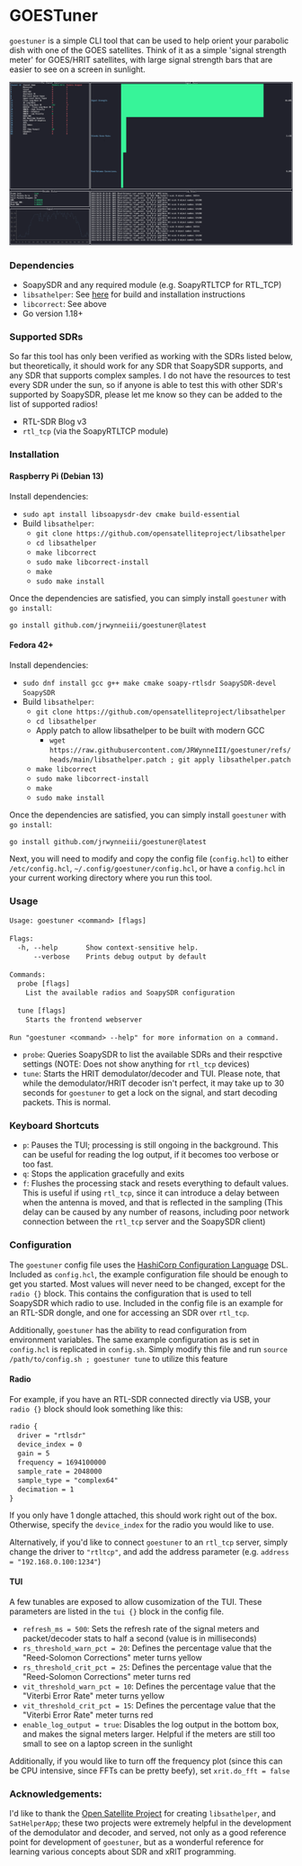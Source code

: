 # GOESTuner

`goestuner` is a simple CLI tool that can be used to help orient your parabolic dish with one of the GOES satellites. Think of it as a simple 'signal strength meter' for GOES/HRIT satellites, with large signal strength bars that are easier to see on a screen in sunlight. 

![Screenshot of goestuner running](docs/tui.png)

### Dependencies
* SoapySDR and any required module (e.g. SoapyRTLTCP for RTL_TCP)
* `libsathelper`: See [here](https://github.com/opensatelliteproject/libsathelper/blob/master/README.md) for build and installation instructions
* `libcorrect`: See above
* Go version 1.18+

### Supported SDRs

So far this tool has only been verified as working with the SDRs listed below, but theoretically, it should work for any SDR that SoapySDR supports, and any SDR that supports complex samples. I do not have the resources to test every SDR under the sun, so if anyone is able to test this with other SDR's supported by SoapySDR, please let me know so they can be added to the list of supported radios!

* RTL-SDR Blog v3
* `rtl_tcp` (via the SoapyRTLTCP module)

### Installation

#### Raspberry Pi (Debian 13)

Install dependencies:
* `sudo apt install libsoapysdr-dev cmake build-essential`
* Build `libsathelper`:
  * `git clone https://github.com/opensatelliteproject/libsathelper`
  * `cd libsathelper`
  * `make libcorrect`
  * `sudo make libcorrect-install`
  * `make`
  * `sudo make install`

Once the dependencies are satisfied, you can simply install `goestuner` with `go install`:
```
go install github.com/jrwynneiii/goestuner@latest
```

#### Fedora 42+
Install dependencies:
* `sudo dnf install gcc g++ make cmake soapy-rtlsdr SoapySDR-devel SoapySDR `
* Build `libsathelper`:
  * `git clone https://github.com/opensatelliteproject/libsathelper`
  * `cd libsathelper`
  * Apply patch to allow libsathelper to be built with modern GCC
    * `wget https://raw.githubusercontent.com/JRWynneIII/goestuner/refs/heads/main/libsathelper.patch ; git apply libsathelper.patch`
  * `make libcorrect`
  * `sudo make libcorrect-install`
  * `make`
  * `sudo make install`


Once the dependencies are satisfied, you can simply install `goestuner` with `go install`:
```
go install github.com/jrwynneiii/goestuner@latest
```

Next, you will need to modify and copy the config file (`config.hcl`) to either `/etc/config.hcl`, `~/.config/goestuner/config.hcl`, or have a `config.hcl` in your current working directory where you run this tool.

### Usage
```
Usage: goestuner <command> [flags]

Flags:
  -h, --help       Show context-sensitive help.
      --verbose    Prints debug output by default

Commands:
  probe [flags]
    List the available radios and SoapySDR configuration

  tune [flags]
    Starts the frontend webserver

Run "goestuner <command> --help" for more information on a command.
```

* `probe`: Queries SoapySDR to list the available SDRs and their respctive settings (NOTE: Does not show anything for `rtl_tcp` devices)
* `tune`: Starts the HRIT demodulator/decoder and TUI. Please note, that while the demodulator/HRIT decoder isn't perfect, it may take up to 30 seconds for `goestuner` to get a lock on the signal, and start decoding packets. This is normal.

### Keyboard Shortcuts

* `p`: Pauses the TUI; processing is still ongoing in the background. This can be useful for reading the log output, if it becomes too verbose or too fast.
* `q`: Stops the application gracefully and exits
* `f`: Flushes the processing stack and resets everything to default values. This is useful if using `rtl_tcp`, since it can introduce a delay between when the antenna is moved, and that is reflected in the sampling (This delay can be caused by any number of reasons, including poor network connection between the `rtl_tcp` server and the SoapySDR client)

### Configuration

The `goestuner` config file uses the [HashiCorp Configuration Language](https://hcl.readthedocs.io/en/latest/language_design.html) DSL. Included as `config.hcl`, the example configuration file should be enough to get you started. Most values will never need to be changed, except for the `radio {}` block. This contains the configuration that is used to tell SoapySDR which radio to use. Included in the config file is an example for an RTL-SDR dongle, and one for accessing an SDR over `rtl_tcp`.

Additionally, `goestuner` has the ability to read configuration from environment variables. The same example configuration as is set in `config.hcl` is replicated in `config.sh`. Simply modify this file and run `source /path/to/config.sh ; goestuner tune` to utilize this feature

#### Radio
For example, if you have an RTL-SDR connected directly via USB, your `radio {}` block should look something like this:
```
radio {
  driver = "rtlsdr"
  device_index = 0
  gain = 5
  frequency = 1694100000
  sample_rate = 2048000
  sample_type = "complex64"
  decimation = 1
}
```

If you only have 1 dongle attached, this should work right out of the box. Otherwise, specify the `device_index` for the radio you would like to use. 

Alternatively, if you'd like to connect `goestuner` to an `rtl_tcp` server, simply change the driver to `"rtltcp"`, and add the address parameter (e.g. `address = "192.168.0.100:1234"`)

#### TUI
A few tunables are exposed to allow cusomization of the TUI. These parameters are listed in the `tui {}` block in the config file. 
* `refresh_ms = 500`: Sets the refresh rate of the signal meters and packet/decoder stats to half a second (value is in milliseconds)
* `rs_threshold_warn_pct = 20`: Defines the percentage value that the "Reed-Solomon Corrections" meter turns yellow
* `rs_threshold_crit_pct = 25`: Defines the percentage value that the "Reed-Solomon Corrections" meter turns red
* `vit_threshold_warn_pct = 10`: Defines the percentage value that the "Viterbi Error Rate" meter turns yellow
* `vit_threshold_crit_pct = 15`: Defines the percentage value that the "Viterbi Error Rate" meter turns red
* `enable_log_output = true`: Disables the log output in the bottom box, and makes the signal meters larger. Helpful if the meters are still too small to see on a laptop screen in the sunlight

Additionally, if you would like to turn off the frequency plot (since this can be CPU intensive, since FFTs can be pretty beefy), set `xrit.do_fft = false`

### Acknowledgements:

I'd like to thank the [Open Satellite Project](https://github.com/opensatelliteproject) for creating `libsathelper`, and `SatHelperApp`; these two projects were extremely helpful in the development of the demodulator and decoder, and served, not only as a good reference point for development of `goestuner`, but as a wonderful reference for learning various concepts about SDR and xRIT programming. 
